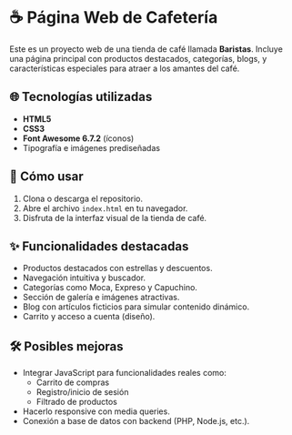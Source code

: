 # ☕ Página Web de Cafetería

Este es un proyecto web de una tienda de café llamada **Baristas**. Incluye una página principal con productos destacados, categorías, blogs, y características especiales para atraer a los amantes del café.



<!--![Preview de Baristas](img/cafe-irish.jpg)  Puedes reemplazar esta imagen por una más general de la página -->

## 🌐 Tecnologías utilizadas

- **HTML5**
- **CSS3**
- **Font Awesome 6.7.2** (íconos)
- Tipografía e imágenes prediseñadas


## 🚀 Cómo usar

1. Clona o descarga el repositorio.
2. Abre el archivo `index.html` en tu navegador.
3. Disfruta de la interfaz visual de la tienda de café.

## ✨ Funcionalidades destacadas

- Productos destacados con estrellas y descuentos.
- Navegación intuitiva y buscador.
- Categorías como Moca, Expreso y Capuchino.
- Sección de galería e imágenes atractivas.
- Blog con artículos ficticios para simular contenido dinámico.
- Carrito y acceso a cuenta (diseño).

## 🛠️ Posibles mejoras

- Integrar JavaScript para funcionalidades reales como:
  - Carrito de compras
  - Registro/inicio de sesión
  - Filtrado de productos
- Hacerlo responsive con media queries.
- Conexión a base de datos con backend (PHP, Node.js, etc.).



